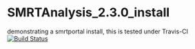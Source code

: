 SMRTAnalysis_2.3.0_install
==========================

demonstrating a smrtportal install, this is tested under Travis-CI [![Build Status](https://travis-ci.org/mhsieh/SMRTAnalysis_2.3.0_install.svg?branch=master)](https://travis-ci.org/mhsieh/SMRTAnalysis_2.3.0_install)
